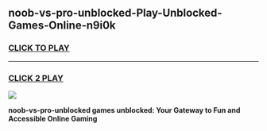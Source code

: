 
## noob-vs-pro-unblocked-Play-Unblocked-Games-Online-n9i0k
<h3>
<a href="https://premium76.site?title=noob-vs-pro-unblocked&ref=25A">CLICK TO PLAY</a></h3>
<hr>

<h3>
<a href="https://premium76.site?title=noob-vs-pro-unblocked&ref=25A">CLICK 2 PLAY</a>
  
</h3>

<a href="https://premium76.site?title=noob-vs-pro-unblocked&ref=25A"><img src="https://clearcache.store/games.png"></a>


**noob-vs-pro-unblocked games unblocked: Your Gateway to Fun and Accessible Online Gaming**

